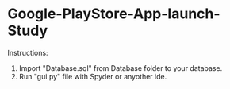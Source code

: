 # Google-PlayStore-App-launch-Study

Instructions:
1. Import "Database.sql" from Database folder to your database.
2. Run "gui.py" file with Spyder or anyother ide.
